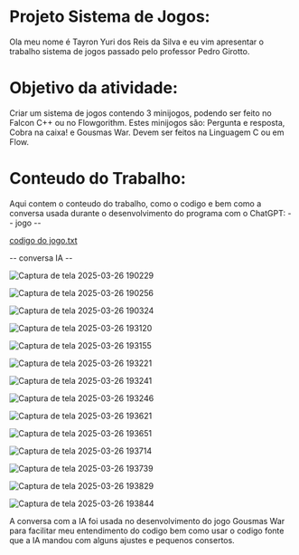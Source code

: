 # Projeto Sistema de Jogos:
Ola meu nome é Tayron Yuri dos Reis da Silva e eu vim apresentar o trabalho sistema de jogos passado pelo professor Pedro Girotto.
# Objetivo da atividade:
Criar um sistema de jogos contendo 3 minijogos, podendo ser feito no Falcon C++ ou no Flowgorithm. Estes minijogos são: Pergunta e resposta, Cobra na caixa! e Gousmas War. Devem ser feitos na Linguagem C ou em Flow.
# Conteudo do Trabalho:
Aqui contem o conteudo do trabalho, como o codigo e bem como a conversa usada durante o desenvolvimento do programa com o ChatGPT:
-- jogo --

[codigo do jogo.txt](https://github.com/user-attachments/files/19476711/codigo.do.jogo.txt)

-- conversa IA --

![Captura de tela 2025-03-26 190229](https://github.com/user-attachments/assets/f302b1bf-a0b8-48f1-a10e-1955249cbfef)

![Captura de tela 2025-03-26 190256](https://github.com/user-attachments/assets/23989084-2850-4301-b7fb-4bdb122c65ab)

![Captura de tela 2025-03-26 190324](https://github.com/user-attachments/assets/7276ef3b-4ccb-4c7c-b3cd-3e383a80ec9d)

![Captura de tela 2025-03-26 193120](https://github.com/user-attachments/assets/56c81b23-73ea-4db1-b9de-129cd3361681)

![Captura de tela 2025-03-26 193155](https://github.com/user-attachments/assets/8286f09b-f61f-44c2-86d6-75274a5b881f)

![Captura de tela 2025-03-26 193221](https://github.com/user-attachments/assets/a5dc9d00-553e-4f4d-9ce3-4e6ee10a2db9)

![Captura de tela 2025-03-26 193241](https://github.com/user-attachments/assets/2071b1df-3ed9-4c73-b404-ceb6ce106856)

![Captura de tela 2025-03-26 193246](https://github.com/user-attachments/assets/16f69e43-44e9-46f7-9940-fbff45856870)

![Captura de tela 2025-03-26 193621](https://github.com/user-attachments/assets/f1046bba-8563-4f55-8d26-810ac5dc34c4)

![Captura de tela 2025-03-26 193651](https://github.com/user-attachments/assets/480b1216-9a99-4bdd-9abf-b4214a59acaf)

![Captura de tela 2025-03-26 193714](https://github.com/user-attachments/assets/2430c3af-41d4-4ec1-812b-00948e7daa27)

![Captura de tela 2025-03-26 193739](https://github.com/user-attachments/assets/4213d4f1-4f0a-43cb-ad83-e65daedb91b6)

![Captura de tela 2025-03-26 193829](https://github.com/user-attachments/assets/32edb2ac-62c2-411b-871b-68638efc490c)

![Captura de tela 2025-03-26 193844](https://github.com/user-attachments/assets/7f981dcd-7c8f-416a-8329-5bd2636d8272)

A conversa com a IA foi usada no desenvolvimento do jogo Gousmas War para facilitar meu entendimento do codigo bem como usar o codigo fonte que a IA mandou com alguns ajustes e pequenos consertos.
